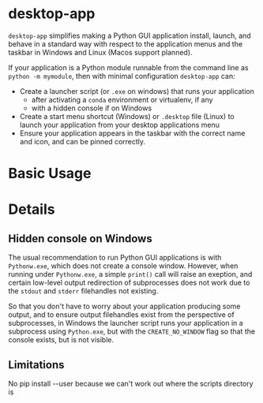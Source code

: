 desktop-app
==========

`desktop-app` simplifies making a Python GUI application install, launch, and behave in
a standard way with respect to the application menus and the taskbar in Windows and
Linux (Macos support planned).

If your application is a Python module runnable from the command line as `python -m
mymodule`, then with minimal configuration `desktop-app` can:

* Create a launcher script (or `.exe` on windows) that runs your application
    * after activating a `conda` environment or virtualenv, if any
    * with a hidden console if on Windows
* Create a start menu shortcut (Windows) or `.desktop` file (Linux) to launch your
  application from your desktop applications menu
* Ensure your application appears in the taskbar with the correct name and icon,
  and can be pinned correctly.


Basic Usage
===========




Details
=======

Hidden console on Windows
-------------------------

The usual recommendation to run Python GUI applications is with `Pythonw.exe`, which
does not create a console window. However, when running under `Pythonw.exe`, a simple
`print()` call will raise an exeption, and certain low-level output redirection of
subprocesses does not work due to the `stdout` and `stderr` filehandles not existing.

So that you don't have to worry about your application producing some output, and to
ensure output filehandles exist from the perspective of subprocesses, in Windows the
launcher script runs your application in a subprocess using `Python.exe`, but with the
`CREATE_NO_WINDOW` flag so that the console exists, but is not visible.


Limitations
-----------

No pip install --user because we can't work out where the scripts directory is